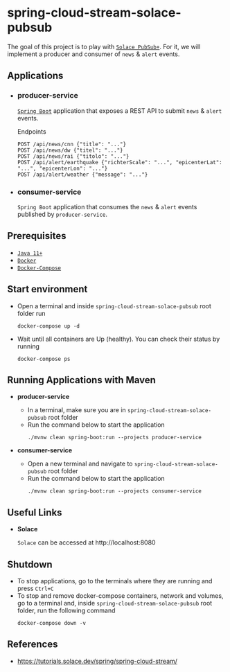 # spring-cloud-stream-solace-pubsub

The goal of this project is to play with [`Solace PubSub+`](https://www.solace.dev/). For it, we will implement a producer and consumer of `news` & `alert` events.

## Applications

- ### producer-service

  [`Spring Boot`](https://docs.spring.io/spring-boot/docs/current/reference/htmlsingle/) application that exposes a REST API to submit `news` & `alert` events.

  Endpoints
  ```
  POST /api/news/cnn {"title": "..."}
  POST /api/news/dw {"titel": "..."}
  POST /api/news/rai {"titolo": "..."}
  POST /api/alert/earthquake {"richterScale": "...", "epicenterLat": "...", "epicenterLon": "..."}
  POST /api/alert/weather {"message": "..."}
  ```

- ### consumer-service

  `Spring Boot` application that consumes the `news` & `alert` events published by `producer-service`.

## Prerequisites

- [`Java 11+`](https://www.oracle.com/java/technologies/javase-jdk11-downloads.html)
- [`Docker`](https://www.docker.com/)
- [`Docker-Compose`](https://docs.docker.com/compose/install/)

## Start environment

- Open a terminal and inside `spring-cloud-stream-solace-pubsub` root folder run
  ```
  docker-compose up -d
  ```

- Wait until all containers are Up (healthy). You can check their status by running
  ```
  docker-compose ps

## Running Applications with Maven

- **producer-service**

    - In a terminal, make sure you are in `spring-cloud-stream-solace-pubsub` root folder
    - Run the command below to start the application
      ```
      ./mvnw clean spring-boot:run --projects producer-service
      ```

- **consumer-service**

    - Open a new terminal and navigate to `spring-cloud-stream-solace-pubsub` root folder
    - Run the command below to start the application
      ```
      ./mvnw clean spring-boot:run --projects consumer-service
      ```

## Useful Links

- **Solace**
  
  `Solace` can be accessed at http://localhost:8080

## Shutdown

- To stop applications, go to the terminals where they are running and press `Ctrl+C`
- To stop and remove docker-compose containers, network and volumes, go to a terminal and, inside `spring-cloud-stream-solace-pubsub` root folder, run the following command
  ```
  docker-compose down -v
  ```

## References

- https://tutorials.solace.dev/spring/spring-cloud-stream/